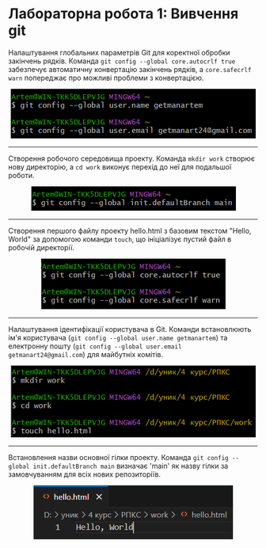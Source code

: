 <h1>Лабораторна робота 1: Вивчення git</h1>

Налаштування глобальних параметрів Git для коректної обробки закінчень рядків. Команда `git config --global core.autocrlf true` забезпечує автоматичну конвертацію закінчень рядків, а `core.safecrlf warn` попереджає про можливі проблеми з конвертацією.

<p align="center">
  <img src="Screenshots/(1).png" alt="(1)"/>
</p>

<hr>

Створення робочого середовища проекту. Команда `mkdir work` створює нову директорію, а `cd work` виконує перехід до неї для подальшої роботи.

<p align="center">
  <img src="Screenshots/(2).png" alt="(2)"/>
</p>

<hr>

Створення першого файлу проекту hello.html з базовим текстом "Hello, World" за допомогою команди `touch`, що ініціалізує пустий файл в робочій директорії.

<p align="center">
  <img src="Screenshots/(3).png" alt="(3)"/>
</p>

<hr>

Налаштування ідентифікації користувача в Git. Команди встановлюють ім'я користувача (`git config --global user.name getmanartem`) та електронну пошту (`git config --global user.email getmanart24@gmail.com`) для майбутніх комітів.

<p align="center">
  <img src="Screenshots/(4).png" alt="(4)"/>
</p>

<hr>

Встановлення назви основної гілки проекту. Команда `git config --global init.defaultBranch main` визначає 'main' як назву гілки за замовчуванням для всіх нових репозиторіїв.

<p align="center">
  <img src="Screenshots/(5).png" alt="(5)"/>
</p>
